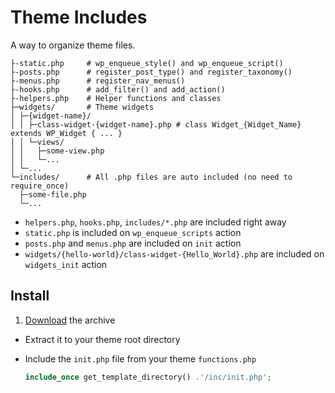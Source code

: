 # Theme Includes

A way to organize theme files.

```text
├-static.php     # wp_enqueue_style() and wp_enqueue_script()
├-posts.php      # register_post_type() and register_taxonomy()
├-menus.php      # register_nav_menus()
├-hooks.php      # add_filter() and add_action()
├-helpers.php    # Helper functions and classes
├─widgets/       # Theme widgets
│ ├─{widget-name}/
│ │ ├─class-widget-{widget-name}.php # class Widget_{Widget_Name} extends WP_Widget { ... }
│ │ └─views/
│ │   ├─some-view.php
│ │   └─...
│ └─...
└─includes/      # All .php files are auto included (no need to require_once)
  ├─some-file.php
  └─...
```

* `helpers.php`, `hooks.php`, `includes/*.php` are included right away
* `static.php` is included on `wp_enqueue_scripts` action
* `posts.php` and `menus.php` are included on `init` action
* `widgets/{hello-world}/class-widget-{Hello_World}.php` are included on `widgets_init` action

## Install

1. [Download](https://github.com/ThemeFuse/Theme-Includes/releases/latest) the archive
* Extract it to your theme root directory
* Include the `init.php` file from your theme `functions.php`

	```php
	include_once get_template_directory() .'/inc/init.php';
	```
